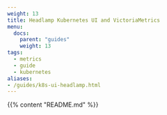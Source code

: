```yaml
---
weight: 13
title: Headlamp Kubernetes UI and VictoriaMetrics
menu:
  docs:
    parent: "guides"
    weight: 13
tags:
  - metrics
  - guide
  - kubernetes
aliases:
- /guides/k8s-ui-headlamp.html
---
```

{{% content "README.md" %}}
